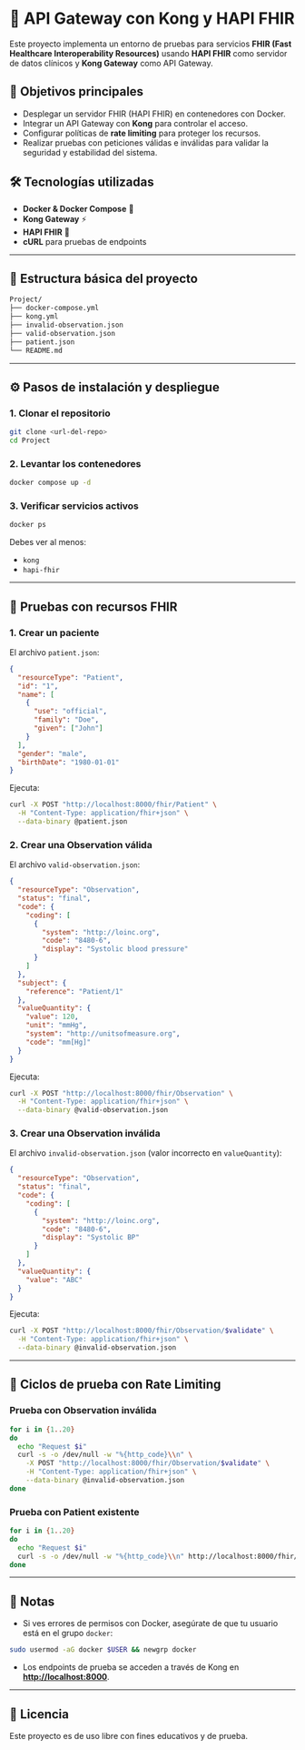 # 🏥 API Gateway con Kong y HAPI FHIR

Este proyecto implementa un entorno de pruebas para servicios **FHIR (Fast Healthcare Interoperability Resources)** usando **HAPI FHIR** como servidor de datos clínicos y **Kong Gateway** como API Gateway.

## 🚀 Objetivos principales

* Desplegar un servidor FHIR (HAPI FHIR) en contenedores con Docker.
* Integrar un API Gateway con **Kong** para controlar el acceso.
* Configurar políticas de **rate limiting** para proteger los recursos.
* Realizar pruebas con peticiones válidas e inválidas para validar la seguridad y estabilidad del sistema.

## 🛠️ Tecnologías utilizadas

* **Docker & Docker Compose** 🐳
* **Kong Gateway** ⚡
* **HAPI FHIR** 🏥
* **cURL** para pruebas de endpoints

---

## 📂 Estructura básica del proyecto

```bash
Project/
├── docker-compose.yml
├── kong.yml
├── invalid-observation.json
├── valid-observation.json
├── patient.json
└── README.md
```

---

## ⚙️ Pasos de instalación y despliegue

### 1. Clonar el repositorio

```bash
git clone <url-del-repo>
cd Project
```

### 2. Levantar los contenedores

```bash
docker compose up -d
```

### 3. Verificar servicios activos

```bash
docker ps
```

Debes ver al menos:

* `kong`
* `hapi-fhir`

---

## 🔬 Pruebas con recursos FHIR

### 1. Crear un paciente

El archivo `patient.json`:

```json
{
  "resourceType": "Patient",
  "id": "1",
  "name": [
    {
      "use": "official",
      "family": "Doe",
      "given": ["John"]
    }
  ],
  "gender": "male",
  "birthDate": "1980-01-01"
}
```

Ejecuta:

```bash
curl -X POST "http://localhost:8000/fhir/Patient" \
  -H "Content-Type: application/fhir+json" \
  --data-binary @patient.json
```

### 2. Crear una Observation válida

El archivo `valid-observation.json`:

```json
{
  "resourceType": "Observation",
  "status": "final",
  "code": {
    "coding": [
      {
        "system": "http://loinc.org",
        "code": "8480-6",
        "display": "Systolic blood pressure"
      }
    ]
  },
  "subject": {
    "reference": "Patient/1"
  },
  "valueQuantity": {
    "value": 120,
    "unit": "mmHg",
    "system": "http://unitsofmeasure.org",
    "code": "mm[Hg]"
  }
}
```

Ejecuta:

```bash
curl -X POST "http://localhost:8000/fhir/Observation" \
  -H "Content-Type: application/fhir+json" \
  --data-binary @valid-observation.json
```

### 3. Crear una Observation inválida

El archivo `invalid-observation.json` (valor incorrecto en `valueQuantity`):

```json
{
  "resourceType": "Observation",
  "status": "final",
  "code": {
    "coding": [
      {
        "system": "http://loinc.org",
        "code": "8480-6",
        "display": "Systolic BP"
      }
    ]
  },
  "valueQuantity": {
    "value": "ABC"
  }
}
```

Ejecuta:

```bash
curl -X POST "http://localhost:8000/fhir/Observation/$validate" \
  -H "Content-Type: application/fhir+json" \
  --data-binary @invalid-observation.json
```

---

## 🔄 Ciclos de prueba con Rate Limiting

### Prueba con Observation inválida

```bash
for i in {1..20}
do
  echo "Request $i"
  curl -s -o /dev/null -w "%{http_code}\\n" \
    -X POST "http://localhost:8000/fhir/Observation/$validate" \
    -H "Content-Type: application/fhir+json" \
    --data-binary @invalid-observation.json
done
```

### Prueba con Patient existente

```bash
for i in {1..20}
do
  echo "Request $i"
  curl -s -o /dev/null -w "%{http_code}\\n" http://localhost:8000/fhir/Patient/1
done
```

---

## 📖 Notas

* Si ves errores de permisos con Docker, asegúrate de que tu usuario está en el grupo `docker`:

```bash
sudo usermod -aG docker $USER && newgrp docker
```

* Los endpoints de prueba se acceden a través de Kong en **[http://localhost:8000](http://localhost:8000)**.

---

## 📜 Licencia

Este proyecto es de uso libre con fines educativos y de prueba.

